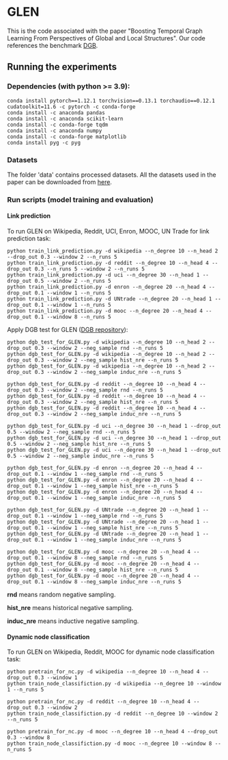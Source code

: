 # GLEN
This is the code associated with the paper "Boosting Temporal Graph Learning From Perspectives of Global and Local Structures".  Our code references the benchmark [DGB](https://github.com/fpour/DGB).

## Running the experiments


### Dependencies (with python >= 3.9):

```{bash}
conda install pytorch==1.12.1 torchvision==0.13.1 torchaudio==0.12.1 cudatoolkit=11.6 -c pytorch -c conda-forge
conda install -c anaconda pandas
conda install -c anaconda scikit-learn
conda install -c conda-forge tqdm
conda install -c anaconda numpy
conda install -c conda-forge matplotlib
conda install pyg -c pyg
```

### Datasets

The folder 'data' contains processed datasets. All the datasets used in the paper can be downloaded from [here](https://zenodo.org/record/7213796#.ZClGKXZBxD9).

### Run scripts (model training and evaluation)

#### Link prediction

To run GLEN on Wikipedia, Reddit, UCI, Enron, MOOC, UN Trade for link prediction task:

```{bash}
python train_link_prediction.py -d wikipedia --n_degree 10 --n_head 2 --drop_out 0.3 --window 2 --n_runs 5
python train_link_prediction.py -d reddit --n_degree 10 --n_head 4 --drop_out 0.3 --n_runs 5 --window 2 --n_runs 5
python train_link_prediction.py -d uci --n_degree 30 --n_head 1 --drop_out 0.5 --window 2 --n_runs 5
python train_link_prediction.py -d enron --n_degree 20 --n_head 4 --drop_out 0.1 --window 1 --n_runs 5
python train_link_prediction.py -d UNtrade --n_degree 20 --n_head 1 --drop_out 0.1 --window 1 --n_runs 5
python train_link_prediction.py -d mooc --n_degree 20 --n_head 4 --drop_out 0.1 --window 8 --n_runs 5
```

Apply DGB test for GLEN ([DGB repository](https://github.com/fpour/DGB)):


```{bash}
python dgb_test_for_GLEN.py -d wikipedia --n_degree 10 --n_head 2 --drop_out 0.3 --window 2 --neg_sample rnd --n_runs 5
python dgb_test_for_GLEN.py -d wikipedia --n_degree 10 --n_head 2 --drop_out 0.3 --window 2 --neg_sample hist_nre --n_runs 5
python dgb_test_for_GLEN.py -d wikipedia --n_degree 10 --n_head 2 --drop_out 0.3 --window 2 --neg_sample induc_nre --n_runs 5

python dgb_test_for_GLEN.py -d reddit --n_degree 10 --n_head 4 --drop_out 0.3 --window 2 --neg_sample rnd --n_runs 5
python dgb_test_for_GLEN.py -d reddit --n_degree 10 --n_head 4 --drop_out 0.3 --window 2 --neg_sample hist_nre --n_runs 5
python dgb_test_for_GLEN.py -d reddit --n_degree 10 --n_head 4 --drop_out 0.3 --window 2 --neg_sample induc_nre --n_runs 5

python dgb_test_for_GLEN.py -d uci --n_degree 30 --n_head 1 --drop_out 0.5 --window 2 --neg_sample rnd --n_runs 5
python dgb_test_for_GLEN.py -d uci --n_degree 30 --n_head 1 --drop_out 0.5 --window 2 --neg_sample hist_nre --n_runs 5
python dgb_test_for_GLEN.py -d uci --n_degree 30 --n_head 1 --drop_out 0.5 --window 2 --neg_sample induc_nre --n_runs 5

python dgb_test_for_GLEN.py -d enron --n_degree 20 --n_head 4 --drop_out 0.1 --window 1 --neg_sample rnd --n_runs 5
python dgb_test_for_GLEN.py -d enron --n_degree 20 --n_head 4 --drop_out 0.1 --window 1 --neg_sample hist_nre --n_runs 5
python dgb_test_for_GLEN.py -d enron --n_degree 20 --n_head 4 --drop_out 0.1 --window 1 --neg_sample induc_nre --n_runs 5

python dgb_test_for_GLEN.py -d UNtrade --n_degree 20 --n_head 1 --drop_out 0.1 --window 1 --neg_sample rnd --n_runs 5
python dgb_test_for_GLEN.py -d UNtrade --n_degree 20 --n_head 1 --drop_out 0.1 --window 1 --neg_sample hist_nre --n_runs 5
python dgb_test_for_GLEN.py -d UNtrade --n_degree 20 --n_head 1 --drop_out 0.1 --window 1 --neg_sample induc_nre --n_runs 5

python dgb_test_for_GLEN.py -d mooc --n_degree 20 --n_head 4 --drop_out 0.1 --window 8 --neg_sample rnd --n_runs 5
python dgb_test_for_GLEN.py -d mooc --n_degree 20 --n_head 4 --drop_out 0.1 --window 8 --neg_sample hist_nre --n_runs 5
python dgb_test_for_GLEN.py -d mooc --n_degree 20 --n_head 4 --drop_out 0.1 --window 8 --neg_sample induc_nre --n_runs 5
```

**rnd** means random negative sampling.

**hist_nre** means historical negative sampling.

**induc_nre** means inductive negative sampling.

#### Dynamic node classification

To run GLEN on Wikipedia, Reddit, MOOC for dynamic node classification task:

```{bash}
python pretrain_for_nc.py -d wikipedia --n_degree 10 --n_head 4 --drop_out 0.3 --window 1
python train_node_classifiction.py -d wikipedia --n_degree 10 --window 1 --n_runs 5

python pretrain_for_nc.py -d reddit --n_degree 10 --n_head 4 --drop_out 0.3 --window 2
python train_node_classifiction.py -d reddit --n_degree 10 --window 2 --n_runs 5

python pretrain_for_nc.py -d mooc --n_degree 10 --n_head 4 --drop_out 0.3 --window 8
python train_node_classifiction.py -d mooc --n_degree 10 --window 8 --n_runs 5
```

